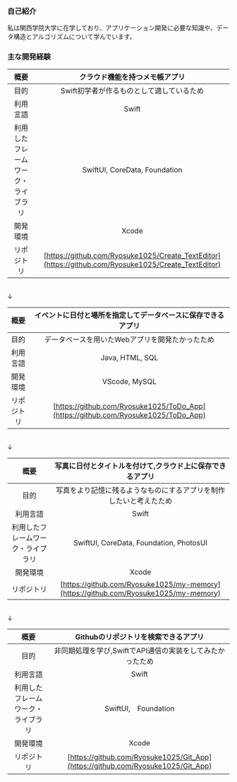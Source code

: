 ### 自己紹介
私は関西学院大学に在学しており、アプリケーション開発に必要な知識や、データ構造とアルゴリズムについて学んでいます。

### 主な開発経験

| 概要 | クラウド機能を持つメモ帳アプリ |
| :----: | :----: |
| 目的 | Swift初学者が作るものとして適しているため |
| 利用言語 | Swift |
| 利用したフレームワーク・ライブラリ | SwiftUI, CoreData, Foundation | 
| 開発環境 | Xcode |
| リポジトリ |[https://github.com/Ryosuke1025/Create_TextEditor](https://github.com/Ryosuke1025/Create_TextEditor)|

<br>↓<br>

| 概要 | イベントに日付と場所を指定してデータベースに保存できるアプリ |
| :----: | :----: |
| 目的 | データベースを用いたWebアプリを開発たかったため |
| 利用言語 | Java, HTML, SQL |
| 開発環境 | VScode, MySQL |
| リポジトリ |[https://github.com/Ryosuke1025/ToDo_App](https://github.com/Ryosuke1025/ToDo_App)|

<br>↓<br>

| 概要 | 写真に日付とタイトルを付けて,クラウド上に保存できるアプリ |
| :----: | :----: |
| 目的 | 写真をより記憶に残るようなものにするアプリを制作したいと考えたため |
| 利用言語 | Swift |
| 利用したフレームワーク・ライブラリ | SwiftUI, CoreData, Foundation, PhotosUI | 
| 開発環境 | Xcode |
| リポジトリ |[https://github.com/Ryosuke1025/my-memory](https://github.com/Ryosuke1025/my-memory)|

<br>↓<br>

| 概要 | Githubのリポジトリを検索できるアプリ |
| :----: | :----: |
| 目的 | 非同期処理を学び,SwiftでAPI通信の実装をしてみたかったため |
| 利用言語 | Swift |
| 利用したフレームワーク・ライブラリ | SwiftUI,　Foundation |
| 開発環境 | Xcode |
| リポジトリ |[https://github.com/Ryosuke1025/Git_App](https://github.com/Ryosuke1025/Git_App)|



